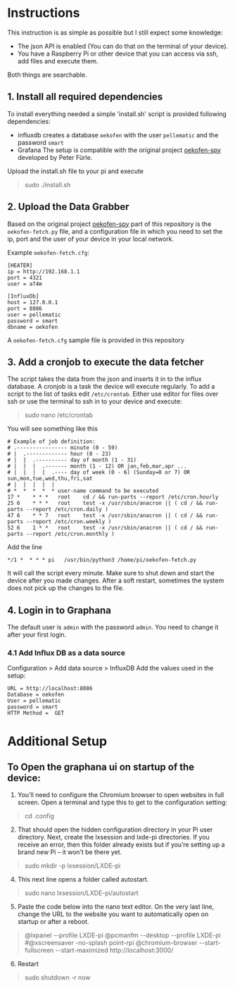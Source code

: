 # Instructions

This instruction is as simple as possible but I still expect some knowledge:

* The json API is enabled (You can do that on the terminal of your device).
* You have a Raspberry Pi or other device that you can access via ssh, add files and execute them.

Both things are searchable.

## 1. Install all required dependencies

To install everything needed a simple 'install.sh' script is provided following dependencies:

* influxdb
  creates a database `oekofen` with the user `pellematic` and the password `smart`
* Grafana
  The setup is compatible with the original project [oekofen-spy](https://gitlab.com/p3605/oekofen-spy) developed by
  Peter Fürle.

Upload the install.sh file to your pi and execute
> sudo ./install.sh

## 2. Upload the Data Grabber

Based on the original project [oekofen-spy](https://gitlab.com/p3605/oekofen-spy) part of this repository is
the `oekofen-fetch.py` file, and a configuration file in which you need to set the ip, port and the user of your device
in your local network.

Example `oekofen-fetch.cfg`:

```
[HEATER]
ip = http://192.168.1.1
port = 4321
user = aT4m

[InfluxDb]
host = 127.0.0.1
port = 8086
user = pellematic
password = smart
dbname = oekofen
```

A `oekofen-fetch.cfg` sample file is provided in this repository

## 3. Add a cronjob to execute the data fetcher

The script takes the data from the json and inserts it in to the influx database. A cronjob is a task the device will
execute regularly. To add a script to the list of tasks edit `/etc/crontab`. Either use editor for files over ssh or use
the terminal to ssh in to your device and execute:
> sudo nano /etc/crontab

You will see something like this

```
# Example of job definition:
# .---------------- minute (0 - 59)
# |  .------------- hour (0 - 23)
# |  |  .---------- day of month (1 - 31)
# |  |  |  .------- month (1 - 12) OR jan,feb,mar,apr ...
# |  |  |  |  .---- day of week (0 - 6) (Sunday=0 or 7) OR sun,mon,tue,wed,thu,fri,sat
# |  |  |  |  |
# *  *  *  *  * user-name command to be executed
17 *	* * *	root    cd / && run-parts --report /etc/cron.hourly
25 6	* * *	root	test -x /usr/sbin/anacron || ( cd / && run-parts --report /etc/cron.daily )
47 6	* * 7	root	test -x /usr/sbin/anacron || ( cd / && run-parts --report /etc/cron.weekly )
52 6	1 * *	root	test -x /usr/sbin/anacron || ( cd / && run-parts --report /etc/cron.monthly )
```

Add the line

```
*/1 *  * * * pi   /usr/bin/python3 /home/pi/oekofen-fetch.py
```

It will call the script every minute. Make sure to shut down and start the device after you made changes. 
After a soft restart, sometimes the system does not pick up the changes to the file. 

## 4. Login in to Graphana

The default user is `admin` with the password `admin`. You need to change it after your first login.

### 4.1 Add Influx DB as a data source

Configuration > Add data source > InfluxDB
Add the values used in the setup:

```
URL = http://localhost:8086
Database = oekofen
User = pellematic
password = smart
HTTP Method =  GET
```

# Additional Setup

## To Open the graphana ui on startup of the device:

1. You’ll need to configure the Chromium browser to open websites in full screen. Open a terminal and type this to get
   to the configuration setting:

> cd .config

2. That should open the hidden configuration directory in your Pi user directory. Next, create the lxsession and lxde-pi
   directories. If you receive an error, then this folder already exists but if you’re setting up a brand new Pi – it
   won’t be there yet.

> sudo mkdir -p lxsession/LXDE-pi

4. This next line opens a folder called autostart.

> sudo nano lxsession/LXDE-pi/autostart

5. Paste the code below into the nano text editor. On the very last line, change the URL to the website you want to
   automatically open on startup or after a reboot.

> @lxpanel --profile LXDE-pi
> @pcmanfm --desktop --profile LXDE-pi
> #@xscreensaver -no-splash
> point-rpi
> @chromium-browser --start-fullscreen --start-maximized http://localhost:3000/
>

6. Restart

> sudo shutdown -r now